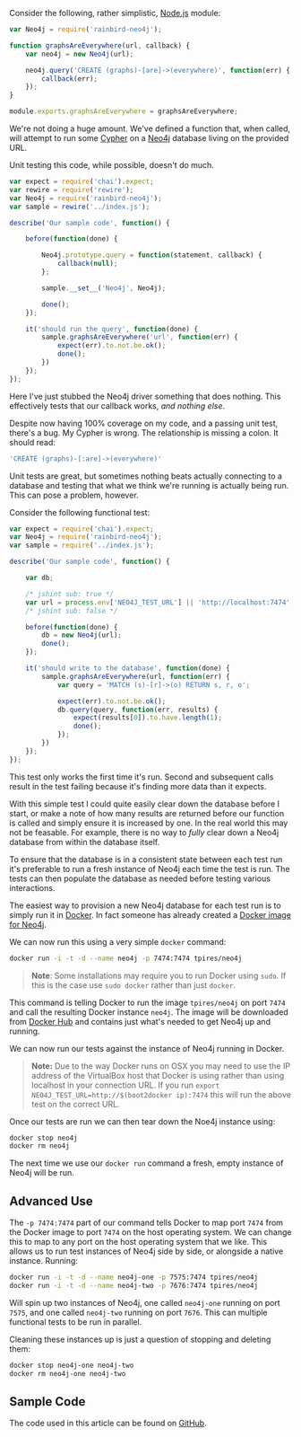 Consider the following, rather simplistic, [Node.js][node] module:

```javascript
var Neo4j = require('rainbird-neo4j');

function graphsAreEverywhere(url, callback) {
    var neo4j = new Neo4j(url);

    neo4j.query('CREATE (graphs)-[are]->(everywhere)', function(err) {
        callback(err);
    });
}

module.exports.graphsAreEverywhere = graphsAreEverywhere;
```

We're not doing a huge amount. We've defined a function that, when called, will attempt to run some [Cypher][cypher] on a [Neo4j][neo4j] database living on the provided URL.

Unit testing this code, while possible, doesn't do much.

```javascript
var expect = require('chai').expect;
var rewire = require('rewire');
var Neo4j = require('rainbird-neo4j');
var sample = rewire('../index.js');

describe('Our sample code', function() {

    before(function(done) {

        Neo4j.prototype.query = function(statement, callback) {
            callback(null);
        };

        sample.__set__('Neo4j', Neo4j);

        done();
    });

    it('should run the query', function(done) {
        sample.graphsAreEverywhere('url', function(err) {
            expect(err).to.not.be.ok();
            done();
        })
    });
});
```

Here I've just stubbed the Neo4j driver something that does nothing. This effectively tests that our callback works, _and nothing else_.

Despite now having 100% coverage on my code, and a passing unit test, there's a bug. My Cypher is wrong. The relationship is missing a colon. It should read:

```javascript
'CREATE (graphs)-[:are]->(everywhere)'
```

Unit tests are great, but sometimes nothing beats actually connecting to a database and testing that what we think we're running is actually being run. This can pose a problem, however.

Consider the following functional test:

```javascript
var expect = require('chai').expect;
var Neo4j = require('rainbird-neo4j');
var sample = require('../index.js');

describe('Our sample code', function() {

    var db;

    /* jshint sub: true */
    var url = process.env['NEO4J_TEST_URL'] || 'http://localhost:7474';
    /* jshint sub: false */

    before(function(done) {
        db = new Neo4j(url);
        done();
    });

    it('should write to the database', function(done) {
        sample.graphsAreEverywhere(url, function(err) {
            var query = 'MATCH (s)-[r]->(o) RETURN s, r, o';

            expect(err).to.not.be.ok();
            db.query(query, function(err, results) {
                expect(results[0]).to.have.length(1);
                done();
            });
        })
    });
});
```

This test only works the first time it's run. Second and subsequent calls result in the test failing because it's finding more data than it expects.

With this simple test I could quite easily clear down the database before I start, or make a note of how many results are returned before our function is called and simply ensure it is increased by one. In the real world this may not be feasable. For example, there is no way to _fully_ clear down a Neo4j database from within the database itself.

To ensure that the database is in a consistent state between each test run it's preferable to run a fresh instance of Neo4j each time the test is run. The tests can then populate the database as needed before testing various interactions.

The easiest way to provision a new Neo4j database for each test run is to simply run it in [Docker][docker]. In fact someone has already created a [Docker image for Neo4j][neo4jdocker].

We can now run this using a very simple `docker` command:

```bash
docker run -i -t -d --name neo4j -p 7474:7474 tpires/neo4j
```

> **Note**: Some installations may require you to run Docker using `sudo`. If this is the case use `sudo docker` rather than just `docker`.

This command is telling Docker to run the image `tpires/neo4j` on port `7474` and call the resulting Docker instance `neo4j`. The image will be downloaded from [Docker Hub][hub] and contains just what's needed to get Neo4j up and running.

We can now run our tests against the instance of Neo4j running in Docker.

> **Note:** Due to the way Docker runs on OSX you may need to use the IP address of the VirtualBox host that Docker is using rather than using localhost in your connection URL. If you run `export NEO4J_TEST_URL=http://$(boot2docker ip):7474` this will run the above test on the correct URL.

Once our tests are run we can then tear down the Noe4j instance using:

```bash
docker stop neo4j
docker rm neo4j
```

The next time we use our `docker run` command a fresh, empty instance of Neo4j will be run.

## Advanced Use

The `-p 7474:7474` part of our command tells Docker to map port `7474` from the Docker image to port `7474` on the host operating system. We can change this to map to any port on the host operating system that we like. This allows us to run test instances of Neo4j side by side, or alongside a native instance. Running:

```bash
docker run -i -t -d --name neo4j-one -p 7575:7474 tpires/neo4j
docker run -i -t -d --name neo4j-two -p 7676:7474 tpires/neo4j
```

Will spin up two instances of Neo4j, one called `neo4j-one` running on port `7575`, and one called `neo4j-two` running on port `7676`. This can multiple functional tests to be run in parallel. 

Cleaning these instances up is just a question of stopping and deleting them:

```bash
docker stop neo4j-one neo4j-two
docker rm neo4j-one neo4j-two
```

## Sample Code

The code used in this article can be found on [GitHub][github].

[docker]: https://www.docker.com/
[node]: https://nodejs.org/
[cypher]: http://neo4j.com/developer/cypher-query-language/
[neo4j]: http://neo4j.com/
[neo4jdocker]: https://github.com/tpires/neo4j
[hub]: https://hub.docker.com
[github]: https://github.com/domdavis/functional-testing-neo4j-docker